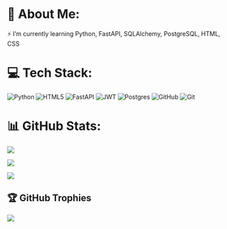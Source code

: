 # 💫 About Me:
⚡ I’m currently learning Python, FastAPI, SQLAlchemy, PostgreSQL, HTML, CSS<br>


# 💻 Tech Stack:
![Python](https://img.shields.io/badge/python-3670A0?style=flat&logo=python&logoColor=ffdd54) ![HTML5](https://img.shields.io/badge/html5-%23E34F26.svg?style=flat&logo=html5&logoColor=white) ![FastAPI](https://img.shields.io/badge/FastAPI-005571?style=flat&logo=fastapi) ![JWT](https://img.shields.io/badge/JWT-black?style=flat&logo=JSON%20web%20tokens) ![Postgres](https://img.shields.io/badge/postgres-%23316192.svg?style=flat&logo=postgresql&logoColor=white) ![GitHub](https://img.shields.io/badge/github-%23121011.svg?style=flat&logo=github&logoColor=white) ![Git](https://img.shields.io/badge/git-%23F05033.svg?style=flat&logo=git&logoColor=white)
# 📊 GitHub Stats:
![](https://github-readme-stats.vercel.app/api?username=Acc0rd8&theme=tokyonight&show_icons=true&hide_border=true&include_all_commits=false&count_private=false)<br/>

![](https://github-readme-stats.vercel.app/api/top-langs/?username=Acc0rd8&theme=tokyonight&hide_border=true&include_all_commits=false&count_private=false&layout=compact)

![](https://komarev.com/ghpvc/?username=Acc0rd8&color=blueviolet)

## 🏆 GitHub Trophies
![](https://github-profile-trophy.vercel.app/?username=Acc0rd8&theme=radical&no-frame=true&no-bg=false&margin-w=4)

